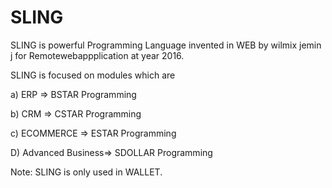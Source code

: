  SLING
========
SLING    is powerful  Programming Language invented    in  WEB  by  wilmix jemin  j for  Remotewebappplication at  year  2016.





SLING   is  focused   on modules  which  are


a)  ERP  => BSTAR Programming

b)  CRM => CSTAR Programming

c) ECOMMERCE => ESTAR Programming

D)  Advanced Business=> SDOLLAR Programming


 Note:  SLING  is   only  used  in WALLET.
